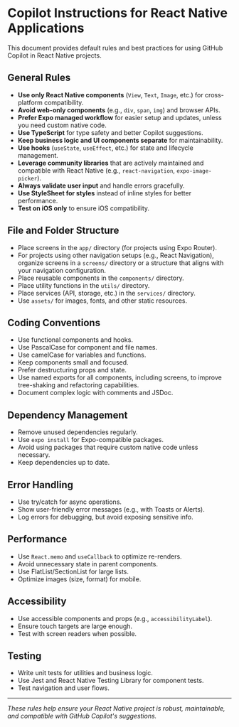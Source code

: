 # Copilot Instructions for React Native Applications

This document provides default rules and best practices for using GitHub Copilot in React Native projects.

## General Rules

- **Use only React Native components** (`View`, `Text`, `Image`, etc.) for cross-platform compatibility.
- **Avoid web-only components** (e.g., `div`, `span`, `img`) and browser APIs.
- **Prefer Expo managed workflow** for easier setup and updates, unless you need custom native code.
- **Use TypeScript** for type safety and better Copilot suggestions.
- **Keep business logic and UI components separate** for maintainability.
- **Use hooks** (`useState`, `useEffect`, etc.) for state and lifecycle management.
- **Leverage community libraries** that are actively maintained and compatible with React Native (e.g., `react-navigation`, `expo-image-picker`).
- **Always validate user input** and handle errors gracefully.
- **Use StyleSheet for styles** instead of inline styles for better performance.
- **Test on iOS only** to ensure iOS compatibility.

## File and Folder Structure

- Place screens in the `app/` directory (for projects using Expo Router).
- For projects using other navigation setups (e.g., React Navigation), organize screens in a `screens/` directory or a structure that aligns with your navigation configuration.
- Place reusable components in the `components/` directory.
- Place utility functions in the `utils/` directory.
- Place services (API, storage, etc.) in the `services/` directory.
- Use `assets/` for images, fonts, and other static resources.

## Coding Conventions

- Use functional components and hooks.
- Use PascalCase for component and file names.
- Use camelCase for variables and functions.
- Keep components small and focused.
- Prefer destructuring props and state.
- Use named exports for all components, including screens, to improve tree-shaking and refactoring capabilities.
- Document complex logic with comments and JSDoc.

## Dependency Management

- Remove unused dependencies regularly.
- Use `expo install` for Expo-compatible packages.
- Avoid using packages that require custom native code unless necessary.
- Keep dependencies up to date.

## Error Handling

- Use try/catch for async operations.
- Show user-friendly error messages (e.g., with Toasts or Alerts).
- Log errors for debugging, but avoid exposing sensitive info.

## Performance

- Use `React.memo` and `useCallback` to optimize re-renders.
- Avoid unnecessary state in parent components.
- Use FlatList/SectionList for large lists.
- Optimize images (size, format) for mobile.

## Accessibility

- Use accessible components and props (e.g., `accessibilityLabel`).
- Ensure touch targets are large enough.
- Test with screen readers when possible.

## Testing

- Write unit tests for utilities and business logic.
- Use Jest and React Native Testing Library for component tests.
- Test navigation and user flows.

---

_These rules help ensure your React Native project is robust, maintainable, and compatible with GitHub Copilot's suggestions._
